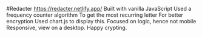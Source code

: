 
#Redacter 
https://redacter.netlify.app/
Built with vanilla JavaScript
Used a frequency counter algorithm 
To get the most recurring letter
For better encryption 
Used chart.js to display this. 
Focused on logic, hence not mobile 
Responsive, view on a desktop. 
Happy crypting. 
